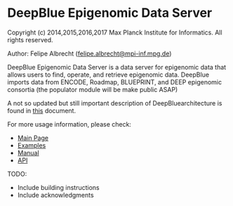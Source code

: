 DeepBlue Epigenomic Data Server
========

Copyright (c) 2014,2015,2016,2017 Max Planck Institute for Informatics. All rights reserved.

Author: Felipe Albrecht (felipe.albrecht@mpi-inf.mpg.de)

DeepBlue Epigenomic Data Server is a data server for epigenomic data that allows users to find, operate, and retrieve epigenomic data.
DeepBlue imports data from ENCODE, Roadmap, BLUEPRINT, and DEEP epigenomic consortia (the populator module will be make public ASAP)

A not so updated but still important description of DeepBluearchitecture is found in [this](https://docs.google.com/document/d/135pze6dWvYJXSX4A39w9MxXpordCzO3Uc7iaLvkoXgA/edit?usp=sharing) document. 

For more usage information, please check:
  * [Main Page](http://deepblue.mpi-inf.mpg.de)
  * [Examples](http://deepblue.mpi-inf.mpg.de/examples.php)
  * [Manual](http://deepblue.mpi-inf.mpg.de/manual/)
  * [API](http://deepblue.mpi-inf.mpg.de/api.php)


TODO:
  * Include building instructions
  * Include acknowledgments
